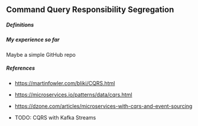 ## Command Query Responsibility Segregation

##### Definitions




##### My experience so far
Maybe a simple GitHub repo


##### References
- https://martinfowler.com/bliki/CQRS.html
- https://microservices.io/patterns/data/cqrs.html
- https://dzone.com/articles/microservices-with-cqrs-and-event-sourcing

- TODO: CQRS with Kafka Streams

